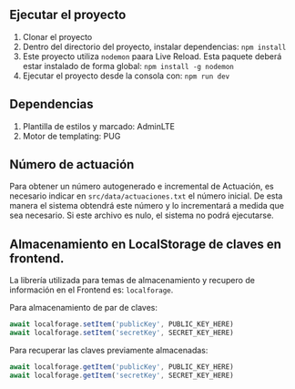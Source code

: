 ## Ejecutar el proyecto
1. Clonar el proyecto
2. Dentro del directorio del proyecto, instalar dependencias: `npm install`
3. Este proyecto utiliza `nodemon` paara Live Reload. Esta paquete deberá estar instalado de forma global: `npm install -g nodemon`
4. Ejecutar el proyecto desde la consola con: `npm run dev`

## Dependencias
1. Plantilla de estilos y marcado: AdminLTE
2. Motor de templating: PUG

## Número de actuación
Para obtener un número autogenerado e incremental de Actuación, es necesario indicar en `src/data/actuaciones.txt` el número inicial.
De esta manera el sistema obtendrá este número y lo incrementará a medida que sea necesario.
Si este archivo es nulo, el sistema no podrá ejecutarse.


## Almacenamiento en LocalStorage de claves en frontend.
La librería utilizada para temas de almacenamiento y recupero de información en el Frontend es: `localforage`.

Para almacenamiento de par de claves:
``` javascript
await localforage.setItem('publicKey', PUBLIC_KEY_HERE)
await localforage.setItem('secretKey', SECRET_KEY_HERE)
```

Para recuperar las claves previamente almacenadas:
``` javascript
await localforage.getItem('publicKey', PUBLIC_KEY_HERE)
await localforage.getItem('secretKey', SECRET_KEY_HERE)
``` 